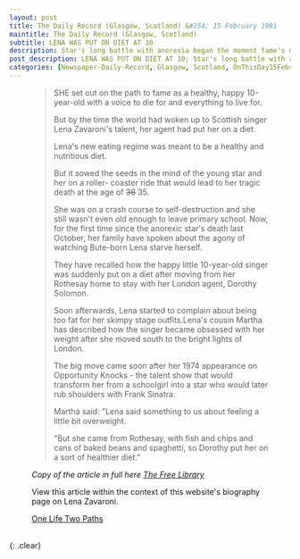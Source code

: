 ```yaml
---
layout: post
title: The Daily Record (Glasgow, Scotland) &#154; 15 February 1991
maintitle: The Daily Record (Glasgow, Scotland)
subtitle: LENA WAS PUT ON DIET AT 10
description: Star's long battle with anorexia began the moment fame's door swung open ... and her showbiz agent beckoned her inside.
post_description: LENA WAS PUT ON DIET AT 10; Star's long battle with anorexia began the moment fame's door swung open ... and her showbiz agent beckoned her inside.
categories: [Newspaper-Daily-Record, Glasgow, Scotland, OnThisDay15February]
---
```


<figure class="fig3">
<blockquote>
<p>SHE set out on the path to fame as a healthy, happy 10-year-old with a voice to die for and everything to live for.</p>
<p>But by the time the world had woken up to Scottish singer Lena Zavaroni's talent, her agent had put her on a diet.</p>
<p>Lena's new eating regime was meant to be a healthy and nutritious diet.</p>
<p>But it sowed the seeds in the mind of the young star and her on a roller- coaster ride that would lead to her tragic death at the age of <s>36</s> 35.</p>
<p>She was on a crash course to self-destruction and she still wasn't even old enough to leave primary school. Now, for the first time since the anorexic star's death last October, her family have spoken about the agony of watching Bute-born Lena starve herself.</p>
<p>They have recalled how the happy little 10-year-old singer was suddenly put on a diet after moving from her Rothesay home to stay with her London agent, Dorothy Solomon.</p>
<p>Soon afterwards, Lena started to complain about being too fat for her skimpy stage outfits.Lena's cousin Martha has described how the singer became obsessed with her weight after she moved south to the bright lights of London.</p>
<p>The big move came soon after her 1974 appearance on Opportunity Knocks - the talent show that would transform her from a schoolgirl into a star who would later rub shoulders with Frank Sinatra.</p>
<p>Martha said: "Lena said something to us about feeling a little bit overweight.</p>
<p>"But she came from Rothesay, with fish and chips and cans of baked beans and spaghetti, so Dorothy put her on a sort of healthier diet."</p>
</blockquote>
<cite>Copy of the article in full here <a class="external-link" href="https://www.thefreelibrary.com/LENA+WAS+PUT+ON+DIET+AT+10%3b+Star%27s+long+battle+with+anorexia+began...-a060874902">The Free Library</a></cite>
</figure>

<figure class="fig3">
<p>View this article within the context of this website's biography page on Lena Zavaroni.</p>
<a href="https://fanzoflenazavaroni.github.io/1963-11-04-lena-zavaroni/#one-life-two-paths">One Life Two Paths</a>
</figure>

<br />{: .clear}

